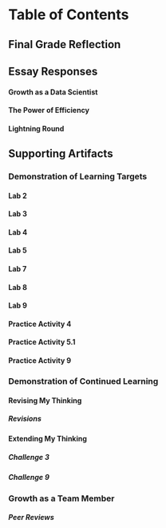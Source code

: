 # Table of Contents 

## Final Grade Reflection

## Essay Responses

#### Growth as a Data Scientist

#### The Power of Efficiency

#### Lightning Round

## Supporting Artifacts 

### Demonstration of Learning Targets

#### Lab 2

#### Lab 3 

#### Lab 4

#### Lab 5

#### Lab 7

#### Lab 8 

#### Lab 9

#### Practice Activity 4

#### Practice Activity 5.1

#### Practice Activity 9

### Demonstration of Continued Learning

#### Revising My Thinking

##### Revisions 

#### Extending My Thinking

##### Challenge 3

##### Challenge 9

### Growth as a Team Member

##### Peer Reviews 
